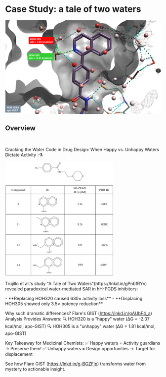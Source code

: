 # Case Study: a tale of two waters
<img src="https://github.com/gkxiao/waters/blob/main/a-tale-of-two-waters/PDB-4EE0-Apo-GIST-results-rev1.png">

## Overview
​<p>Cracking the Water Code in Drug Design: When Happy vs. Unhappy Waters Dictate Activity 💧⚗️​</p>
<img src="https://github.com/gkxiao/waters/blob/main/a-tale-of-two-waters/4-hH-PGDS-inhibitors-SAR.png" width="350">
<p>Trujillo et al.'s study "A Tale of Two Waters"(https://lnkd.in/gPnbfRYv) revealed paradoxical water-mediated SAR in hH-PGDS inhibitors:</p>
 - **Replacing HOH320 caused 630× activity loss**  
 - **Displacing HOH305 showed only 3.5× potency reduction**

Why such dramatic differences? Flare's GIST (https://lnkd.in/gAUbF4_a) Analysis Provides Answers:
🔍 HOH320 is a "happy" water (ΔG = -2.37 kcal/mol, apo-GIST)
🔍 HOH305 is a "unhappy" water (ΔG = 1.81 kcal/mol, apo-GIST)

Key Takeaway for Medicinal Chemists:​​
✅ ​​Happy waters​​ = Activity guardians → Preserve them!
✅ ​​Unhappy waters​​ = Design opportunities → Target for displacement

See how ​Flare GIST (https://lnkd.in/g-BGZFjp) transforms water from mystery to actionable insight.
